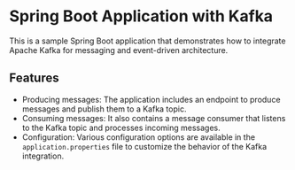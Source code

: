 # Spring Boot Application with Kafka

This is a sample Spring Boot application that demonstrates how to integrate Apache Kafka for messaging and event-driven architecture.

## Features

- Producing messages: The application includes an endpoint to produce messages and publish them to a Kafka topic.
- Consuming messages: It also contains a message consumer that listens to the Kafka topic and processes incoming messages.
- Configuration: Various configuration options are available in the `application.properties` file to customize the behavior of the Kafka integration.
